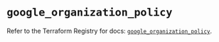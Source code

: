 # `google_organization_policy`

Refer to the Terraform Registry for docs: [`google_organization_policy`](https://registry.terraform.io/providers/hashicorp/google/6.49.0/docs/resources/organization_policy).
